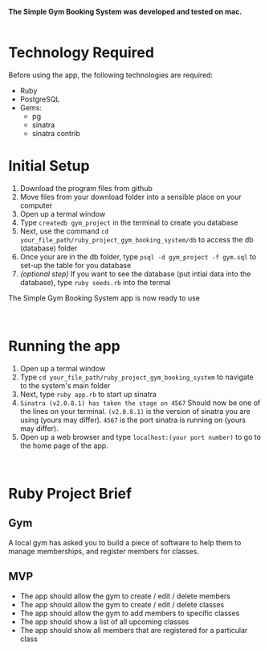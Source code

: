<b>The Simple Gym Booking System was developed and tested on mac.</b>
<br />
<br />
<h1>Technology Required</h1>
<p>
    Before using the app, the following technologies are required:
</p>
<p>
    <ul>
        <li>Ruby</li>
        <li>PostgreSQL</li>
        <li>Gems:
            <ul>
                <li>pg</li>
                <li>sinatra</li>
                <li>sinatra contrib</li>
            </ul>
        </li>
    </ul>
</p>

<h1>Initial Setup</h1>
<p>
    <ol>
        <li>Download the program files from github</li>
        <li>
            Move files from your download folder into a sensible place on your computer 
        </li>
        <li>Open up a termal window</li>
        <li>
            Type <code>createdb gym_project</code> in the terminal to create you database
        </li>
        <li>
            Next, use the command <code>cd your_file_path/ruby_project_gym_booking_system/db</code> to access the db (database) folder
        </li>
        <li>
            Once your are in the db folder, type <code>psql -d gym_project -f gym.sql</code> to set-up the table for you database
        </li>
        <li>
            <i>(optional step)</i> If you want to see the database (put intial data into the database), type <code>ruby seeds.rb</code> into the termal
        </li>
    </ol>
</p>
<p>The Simple Gym Booking System app is now ready to use</p>
<br />
<h1>Running the app</h1>
<p>
    <ol>
        <li>Open up a termal window</li>
        <li>
            Type <code>cd your_file_path/ruby_project_gym_booking_system</code> to navigate to the system's main folder
        </li>
        <li>
            Next, type <code>ruby app.rb</code> to start up sinatra 
        </li>
        <li>
            <code>Sinatra (v2.0.8.1) has taken the stage on 4567</code>
            Should now be one of the lines on your terminal. <code>(v2.0.8.1)</code> is the version of sinatra you are using (yours may differ). <code>4567</code> is the port sinatra is running on (yours may differ).
        </li>
        <li>
            Open up a web browser and type <code>localhost:(your port number)</code> to go to the home page of the app.
        </li>
    </ol>
</p>

<br />

<h1>Ruby Project Brief</h1>

<h2>Gym</h2>
<p>
    A local gym has asked you to build a piece of software to help them to manage memberships, and register members for classes.
</p>

<h2>MVP</h2>
<ul>
    <li>The app should allow the gym to create / edit / delete members</li>
    <li>The app should allow the gym to create / edit / delete classes</li>
    <li>The app should allow the gym to add members to specific classes</li>
    <li>The app should show a list of all upcoming classes</li>
    <li>The app should show all members that are registered for a particular class</li>
</ul>